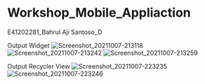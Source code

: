 # Workshop_Mobile_Appliaction
E41202281_Bahrul Aji Santoso_D

Output Widget
![Screenshot_20211007-213118](https://user-images.githubusercontent.com/76810040/136421304-09a71521-cc6a-4527-956b-d13cb65d08fb.png)
![Screenshot_20211007-213242](https://user-images.githubusercontent.com/76810040/136421384-7ac755f3-b202-4472-bb75-4b9c1b334c0b.png)
![Screenshot_20211007-213259](https://user-images.githubusercontent.com/76810040/136421540-d7024e9b-93a7-4ae0-b0d8-2a422f804530.png)

Output Recycler View
![Screenshot_20211007-223235](https://user-images.githubusercontent.com/76810040/136421592-ebff0f39-108e-4dfd-aacc-58e9e0620c4b.png)
![Screenshot_20211007-223246](https://user-images.githubusercontent.com/76810040/136421630-1843a00d-f368-465a-8b75-770aa97f7ac8.png)
